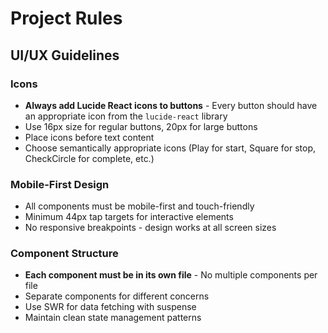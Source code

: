 # Project Rules

## UI/UX Guidelines

### Icons
- **Always add Lucide React icons to buttons** - Every button should have an appropriate icon from the `lucide-react` library
- Use 16px size for regular buttons, 20px for large buttons
- Place icons before text content
- Choose semantically appropriate icons (Play for start, Square for stop, CheckCircle for complete, etc.)

### Mobile-First Design
- All components must be mobile-first and touch-friendly
- Minimum 44px tap targets for interactive elements
- No responsive breakpoints - design works at all screen sizes

### Component Structure
- **Each component must be in its own file** - No multiple components per file
- Separate components for different concerns
- Use SWR for data fetching with suspense
- Maintain clean state management patterns
